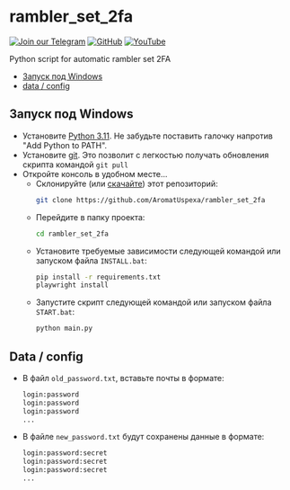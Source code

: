 # rambler_set_2fa

[![Join our Telegram](https://img.shields.io/badge/Telegram-2CA5E0?style=for-the-badge&logo=telegram&logoColor=white)](https://t.me/cucumber_scripts)
[![GitHub](https://img.shields.io/badge/GitHub-181717?style=for-the-badge&logo=github&logoColor=white)](https://github.com/cucumber-pickle/Cucumber)
[![YouTube](https://img.shields.io/badge/YouTube-FF0000?style=for-the-badge&logo=youtube&logoColor=white)](https://www.youtube.com/@cucumber_scripts)


Python script for automatic rambler set 2FA


- [Запуск под Windows](#запуск-под-windows)
- [data / config](#Data-/-config)

## Запуск под Windows
- Установите [Python 3.11](https://www.python.org/downloads/windows/). Не забудьте поставить галочку напротив "Add Python to PATH".
- Установите [git](https://git-scm.com/download/win). Это позволит с легкостью получать обновления скрипта командой `git pull`
- Откройте консоль в удобном месте...
  - Склонируйте (или [скачайте](https://github.com/AromatUspexa/rambler_password_changer/archive/refs/heads/main.zip)) этот репозиторий:
    ```bash
    git clone https://github.com/AromatUspexa/rambler_set_2fa
    ```
  - Перейдите в папку проекта:
    ```bash
    cd rambler_set_2fa
    ```
  - Установите требуемые зависимости следующей командой или запуском файла `INSTALL.bat`:
    ```bash
    pip install -r requirements.txt
    playwright install
    ```
  - Запустите скрипт следующей командой или запуском файла `START.bat`:
    ```bash
    python main.py
    ```

## Data / config

- В файл `old_password.txt`, вставьте почты в формате:
    ```bash
    login:password
    login:password
    login:password
    ...
    ```

- В файлe `new_password.txt` будут сохранены данные в формате:
    ```bash
    login:password:secret
    login:password:secret
    login:password:secret
    ...
    ```

